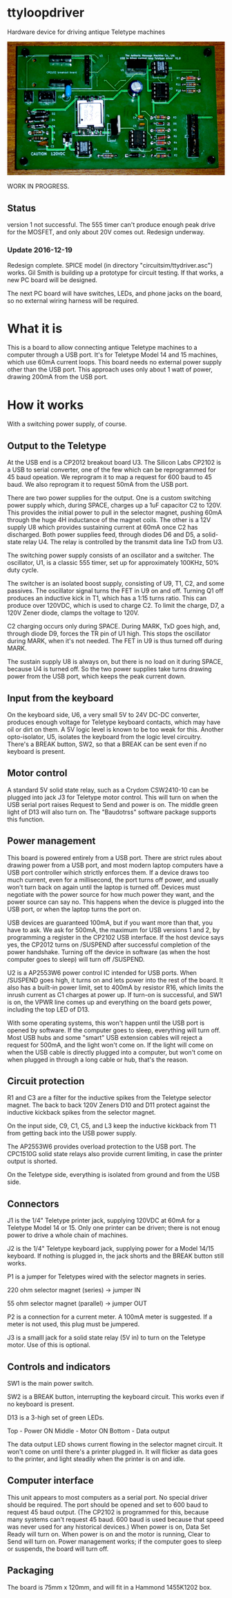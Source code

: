 # ttyloopdriver
Hardware device for driving antique Teletype machines

![Prototype board](board/images/boardpopulatedv1.0.jpg)

WORK IN PROGRESS. 
## Status 

version 1 not successful.  The 555 timer can't produce
enough peak drive for the MOSFET, and only about 20V comes out.
Redesign underway.

### Update 2016-12-19

Redesign complete. SPICE model (in directory "circuitsim/ttydriver.asc") works.  Gil Smith is building up a prototype for
circuit testing.  If that works, a new PC board will be designed.

The next PC board will have switches, LEDs, and phone jacks on the board, so no external wiring harness
will be required.

# What it is

This is a board to allow connecting antique Teletype machines to a computer through
a USB port. It's for Teletype Model 14 and 15 machines, which use 60mA current
loops.   This board needs no external power supply other than the USB port.
This approach uses only about 1 watt of power, drawing 200mA from the USB port. 


# How it works

With a switching power supply, of course.

## Output to the Teletype

At the USB end is a CP2012 breakout board U3.  The Silicon Labs CP2102 is a USB
to serial converter, one of the few which can be reprogrammed for 45 baud
opeation.  We reprogram it to map a request for 600 baud to 45 baud.
We also reprogram it to request 50mA from the USB port.

There are two power supplies for the output. One is a custom switching
power supply which, during SPACE, charges up a 1uF capacitor C2 to
120V. This provides the initial power to pull in the selector magnet,
pushing 60mA through the huge 4H inductance of the magnet coils.
The other is a 12V supply U8 which provides sustaining current at 60mA
once C2 has discharged.  Both power supplies feed, through diodes D6
and D5, a solid-state relay U4. The relay is controlled by the transmit
data line TxD from U3.

The switching power supply consists of an oscillator and a
switcher. The oscillator, U1, is a classic 555 timer, set
up for approximately 100KHz, 50% duty cycle.

The switcher is an isolated boost supply, consisting of
U9, T1, C2, and some passives.  The oscillator signal
turns the FET in U9 on and off. Turning Q1 off produces an inductive
kick in T1, which has a 1:15 turns ratio.  This can produce
over 120VDC, which is used to charge C2.  To limit the
charge, D7, a 120V Zener diode, clamps the voltage
to 120V. 

C2 charging occurs only during SPACE. During MARK, TxD goes high,
and, through diode D9, forces the TR pin of U1 high. This
stops the oscillator during MARK, when it's not needed. 
The FET in U9 is thus turned off during MARK. 

The sustain supply U8 is always on, but there is no load on it
during SPACE, because U4 is turned off.  So the two power
supplies take turns drawing
power from the USB port, which keeps the peak current down.

## Input from the keyboard

On the keyboard side, U6, a very small 5V to 24V DC-DC
converter, produces enough voltage for Teletype keyboard
contacts, which may have oil or dirt on them.  A 5V
logic level is known to be too weak for this.  Another
opto-isolator, U5, isolates the keyboard from the logic
level circuitry.  There's a BREAK button, SW2, so that
a BREAK can be sent even if no keyboard is present.

## Motor control

A standard 5V solid state relay, such as a Crydom CSW2410-10 can 
be plugged into jack J3 for Teletype motor control.  This will
turn on when the USB serial port raises Request to Send and power is on.
The middle green light of D13 will also turn on.
The "Baudotrss" software package supports this function.

## Power management

This board is powered entirely from a USB port.  There are
strict rules about drawing power from a USB port, and most
modern laptop computers have a USB port controller wihich strictly
enforces them.  If a device draws too much current, even for a 
millisecond, the port turns off power, and usually won't
turn back on again until the laptop is turned off.  Devices
must negotiate with the power source for how much power they
want, and the power source can say no.  This happens when the
device is plugged into the USB port, or when the laptop turns
the port on.

USB devices are guaranteed 100mA, but if you want 
more than that, you have to ask. We ask for 500mA, the maximum
for USB versions 1 and 2, by programming a register in the CP2102
USB interface.  If the host device says yes, the
CP2012 turns on /SUSPEND after successful completion of the
power handshake.  Turning off the device in software (as when
the host computer goes to sleep) will turn off /SUSPEND.

U2 is a AP2553W6 power control IC intended for USB ports.  When
/SUSPEND goes high, it turns on and lets power into the rest of
the board.  It also has a built-in power limit, set to 400mA by
resistor R16, which limits the inrush current as C1 charges at power
up.  If turn-on is successful, and SW1 is on, the VPWR line comes
up and everything on the board gets power, including the top
LED of D13.

With some operating systems, this won't happen until
the USB port is opened by software.  If the computer goes to sleep,
everything will turn off.  Most USB hubs and some "smart" USB
extension cables will reject a request for 500mA, and the
light won't come on. If the light will come on when the USB cable
is directly plugged into a computer, but won't come on when plugged
in through a long cable or hub, that's the reason.

## Circuit protection

R1 and C3 are a filter for the inductive spikes from
the Teletype selector magnet. The back to back 120V Zeners
D10 and D11 protect against the inductive kickback spikes
from the selector magnet.

On the input side, C9, C1, C5, and L3 keep the inductive
kickback from T1 from getting back into the USB power supply.

The AP2553W6 provides overload protection to the USB port.
The CPC1510G solid state relays also provide current limiting,
in case the printer output is shorted.

On the Teletype side, everything is isolated from ground and from the USB side.

## Connectors

J1 is the 1/4" Teletype printer jack, supplying 120VDC at 60mA for a Teletype Model
14 or 15.  Only one printer can be driven; there is not enoug power to drive a whole chain
of machines.

J2 is the 1/4" Teletype keyboard jack, supplying power for a Model 14/15 keyboard.
If nothing is plugged in, the jack shorts and the BREAK button still works.

P1 is a jumper for Teletypes wired with the selector magnets in series.

 220 ohm selector magnet (series) -> jumper IN
    
 55 ohm selector magnet (parallel) -> jumper OUT

P2 is a connection for a current meter.  A 100mA meter
is suggested. If a meter is not used, this plug must
be jumpered.

J3 is a smalll jack for a solid state relay (5V in) to
turn on the Teletype motor.  Use of this is optional.

## Controls and indicators

SW1 is the main power switch.

SW2 is a BREAK button, interrupting the keyboard circuit.  This works even if no keyboard is present.

D13 is a 3-high set of green LEDs.

 Top - Power ON
 Middle - Motor ON
 Bottom - Data output
 
 The data output LED shows current flowing in the selector magnet circuit. It won't come on until
 there's a printer plugged in.  It will flicker as data goes to the printer, and light steadily
 when the printer is on and idle.
 
## Computer interface

This unit appears to most computers as a serial port. No special driver should be required.
The port should be opened and set to 600 baud to request
45 baud output.  (The CP2102 is programmed for this, because many systems can't request 45 baud. 600 baud is used
because that speed was never used for any historical devices.)  When power is on,
Data Set Ready will turn on. When power is on and the motor is running, Clear to Send will turn on.
Power management works; if the computer goes to sleep or suspends, the board will turn off.

## Packaging

The board is 75mm x 120mm, and will fit in a Hammond 1455K1202 box.

